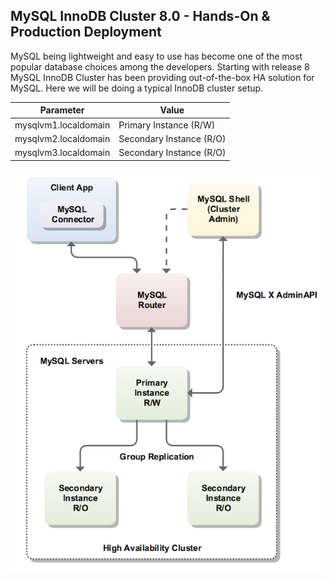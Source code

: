 ## MySQL InnoDB Cluster 8.0 - Hands-On & Production Deployment

MySQL being lightweight and easy to use has become one of the most popular database choices among the developers. Starting with release 8 MySQL InnoDB Cluster has been providing out-of-the-box HA solution for MySQL. Here we will be doing a typical InnoDB cluster setup.


| Parameter      | Value |
| ----------- | ----------- |
| mysqlvm1.localdomain      | Primary Instance  (R/W)     |
| mysqlvm2.localdomain      | Secondary Instance (R/O)     |
| mysqlvm3.localdomain      | Secondary Instance  (R/O)     |

![Cluster Architecture](imgs/innodb-cluster.png)